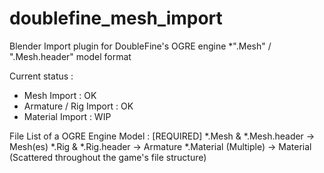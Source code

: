 # doublefine_mesh_import
Blender Import plugin for DoubleFine's OGRE engine *".Mesh" / ".Mesh.header" model format

Current status : 
- Mesh Import           : OK
- Armature / Rig Import : OK
- Material Import       : WIP

File List of a OGRE Engine Model : 
[REQUIRED] *.Mesh & *.Mesh.header -> Mesh(es)
           *.Rig  & *.Rig.header  -> Armature
           *.Material (Multiple)  -> Material (Scattered throughout the game's file structure)
